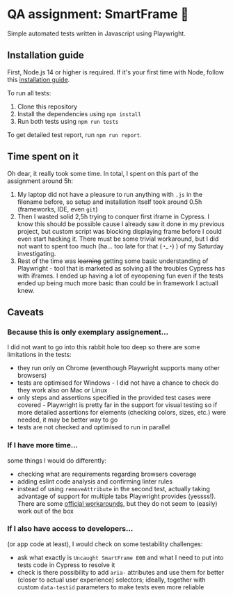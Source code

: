 # QA assignment: SmartFrame 🚀

Simple automated tests written in Javascript using Playwright.

## Installation guide

First, Node.js 14 or higher is required. If it's your first time with Node, follow this [installation guide](https://docs.npmjs.com/downloading-and-installing-node-js-and-npm).

To run all tests:

1. Clone this repository
2. Install the dependencies using `npm install`
3. Run both tests using `npm run tests`

To get detailed test report, run `npm run report`.

## Time spent on it

Oh dear, it really took some time. In total, I spent on this part of the assignment around 5h:

1. My laptop did not have a pleasure to run anything with `.js` in the filename before, so setup and installation itself took around 0.5h (frameworks, IDE, even `git`)
2. Then I wasted solid 2,5h trying to conquer first iframe in Cypress. I know this should be possible cause I already saw it done in my previous project, but custom script was blocking displaying frame before I could even start hacking it. There must be some trivial workaround, but I did not want to spent too much (ha... too late for that (◔_◔) ) of my Saturday investigating.
3. Rest of the time was ~~learning~~ getting some basic understanding of Playwright - tool that is marketed as solving all the troubles Cypress has with iframes. I ended up having a lot of eyeopening fun even if the tests ended up being much more basic than could be in framework I actuall knew.

## Caveats

### Because this is only exemplary assignement...

I did not want to go into this rabbit hole too deep so there are some limitations in the tests:

-   they run only on Chrome (eventhough Playwright supports many other browsers)
-   tests are optimised for Windows - I did not have a chance to check do they work also on Mac or Linux
-   only steps and assertions specified in the provided test cases were covered - Playwright is pretty far in the support for visual testing so if more detailed assertions for elements (checking colors, sizes, etc.) were needed, it may be better way to go
-   tests are not checked and optimised to run in parallel

### If I have more time...

some things I would do differently:

-   checking what are requirements regarding browsers coverage
-   adding eslint code analysis and confirming linter rules
-   instead of using `removeAttribute` in the second test, actually taking advantage of support for multiple tabs Playwright provides (yessss!). There are some [official workarounds](https://github.com/microsoft/playwright/issues/2692), but they do not seem to (easily) work out of the box

### If I also have access to developers...

(or app code at least), I would check on some testability challenges:

-   ask what exactly is `Uncaught SmartFrame E0B` and what I need to put into tests code in Cypress to resolve it
-   check is there possibility to add `aria-` attributes and use them for better (closer to actual user experience) selectors; ideally, together with custom `data-testid` parameters to make tests even more reliable

